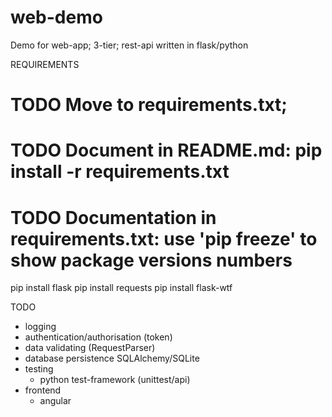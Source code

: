 # web-demo
Demo for web-app; 3-tier; rest-api written in flask/python

REQUIREMENTS
# TODO Move to requirements.txt; 
# TODO Document in README.md: pip install -r requirements.txt
# TODO Documentation in requirements.txt: use 'pip freeze' to show package versions numbers
pip install flask
pip install requests
pip install flask-wtf

TODO 
- logging
- authentication/authorisation (token)
- data validating (RequestParser)
- database persistence SQLAlchemy/SQLite
- testing
  - python test-framework (unittest/api)
- frontend
  - angular
